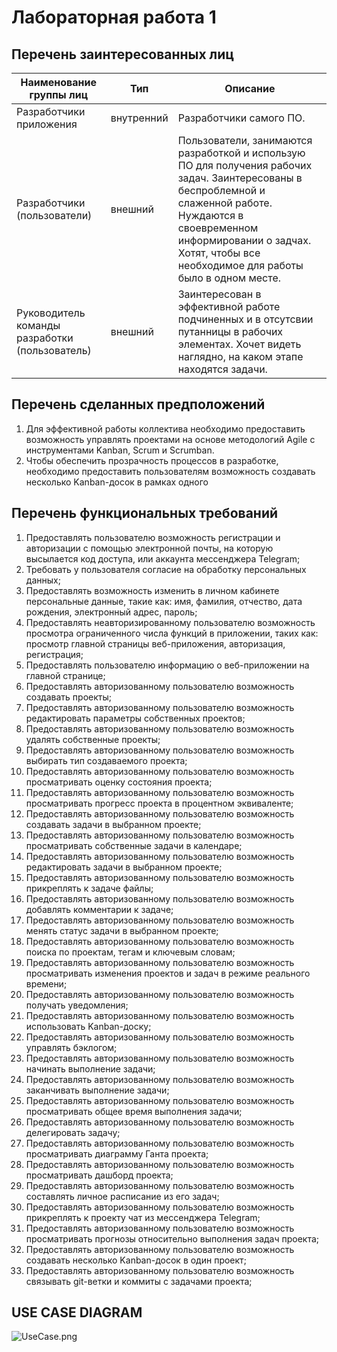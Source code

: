 # Лабораторная работа 1
## Перечень заинтересованных лиц
| Наименование группы лиц                        | Тип        | Описание                                                                                                                                                                                                                                           |
|------------------------------------------------|------------|----------------------------------------------------------------------------------------------------------------------------------------------------------------------------------------------------------------------------------------------------|
| Разработчики приложения                        | внутренний | Разработчики самого ПО.                                                                                                                                                                                                                            |
| Разработчики (пользователи)                    | внешний    | Пользователи, занимаются разработкой и использую ПО для получения рабочих задач. Заинтересованы в беспроблемной и слаженной работе. Нуждаются в своевременном информировании о задчах. Хотят, чтобы все необходимое для работы было в одном месте. |
| Руководитель команды разработки (пользователь) | внешний    | Заинтересован в эффективной работе подчиненных и в отсутсвии путанницы в рабочих элементах. Хочет видеть наглядно, на каком этапе находятся задачи.                                                                                                |

## Перечень сделанных предположений

1. Для эффективной работы коллектива необходимо предоставить возможность управлять проектами на основе методологий Agile с инструментами Kanban, Scrum и Scrumban.
2. Чтобы обеспечить прозрачность процессов в разработке, необходимо предоставить пользователям возможность создавать несколько Kanban-досок в рамках одного

## Перечень функциональных требований

1. Предоставлять пользователю возможность регистрации и авторизации с помощью электронной почты, на которую высылается код доступа, или аккаунта мессенджера Telegram;
2. Требовать у пользователя согласие на обработку персональных данных;
3. Предоставлять возможность изменить в личном кабинете персональные данные, такие как: имя, фамилия, отчество, дата рождения, электронный адрес, пароль;
4. Предоставлять неавторизированному пользователю возможность просмотра ограниченного числа функций в приложении, таких как: просмотр главной страницы веб-приложения, авторизация, регистрация;
5. Предоставлять пользователю информацию о веб-приложении на главной странице;
6. Предоставлять авторизованному пользователю возможность создавать проекты;
7. Предоставлять авторизованному пользователю возможность редактировать параметры собственных проектов;
8. Предоставлять авторизованному пользователю возможность удалять собственные проекты;
9. Предоставлять авторизованному пользователю возможность выбирать тип создаваемого проекта;
10. Предоставлять авторизованному пользователю возможность просматривать оценку состояния проекта;
11. Предоставлять авторизованному пользователю возможность просматривать прогресс проекта в процентном эквиваленте;
12. Предоставлять авторизованному пользователю возможность создавать задачи в выбранном проекте;
13. Предоставлять авторизованному пользователю возможность просматривать собственные задачи в календаре;
14. Предоставлять авторизованному пользователю возможность редактировать задачи в выбранном проекте;
15. Предоставлять авторизованному пользователю возможность прикреплять к задаче файлы;
16. Предоставлять авторизованному пользователю возможность добавлять комментарии к задаче;
17. Предоставлять авторизованному пользователю возможность менять статус задачи в выбранном проекте;
18. Предоставлять авторизованному пользователю возможность поиска по проектам, тегам и ключевым словам;
19. Предоставлять авторизованному пользователю возможность просматривать изменения проектов и задач в режиме реального времени;
20. Предоставлять авторизованному пользователю возможность получать уведомления;
21. Предоставлять авторизованному пользователю возможность использовать Kanban-доску;
22. Предоставлять авторизованному пользователю возможность управлять бэклогом;
23. Предоставлять авторизованному пользователю возможность начинать выполнение задачи;
24. Предоставлять авторизованному пользователю возможность заканчивать выполнение задачи;
25. Предоставлять авторизованному пользователю возможность просматривать общее время выполнения задачи;
26. Предоставлять авторизованному пользователю возможность делегировать задачу;
27. Предоставлять авторизованному пользователю возможность просматривать диаграмму Ганта проекта;
28. Предоставлять авторизованному пользователю возможность просматривать дашборд проекта;
29. Предоставлять авторизованному пользователю возможность составлять личное расписание из его задач;
30. Предоставлять авторизованному пользователю возможность прикреплять к проекту чат из мессенджера Telegram;
31. Предоставлять авторизованному пользователю возможность просматривать прогнозы относительно выполнения задач проекта;
32. Предоставлять авторизованному пользователю возможность создавать несколько Kanban-досок в один проект;
33. Предоставлять авторизованному пользователю возможность связывать git-ветки и коммиты с задачами проекта;

## USE CASE DIAGRAM

![UseCase.png](..%2Fsrc%2FUseCase.png)